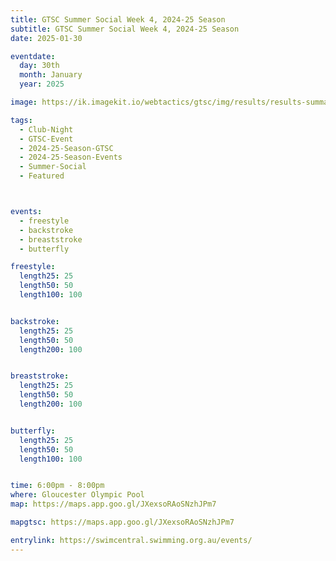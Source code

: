 ```yaml
---
title: GTSC Summer Social Week 4, 2024-25 Season
subtitle: GTSC Summer Social Week 4, 2024-25 Season
date: 2025-01-30

eventdate:
  day: 30th
  month: January
  year: 2025

image: https://ik.imagekit.io/webtactics/gtsc/img/results/results-summary-25.jpg

tags:
  - Club-Night
  - GTSC-Event
  - 2024-25-Season-GTSC
  - 2024-25-Season-Events
  - Summer-Social
  - Featured



events:
  - freestyle
  - backstroke
  - breaststroke
  - butterfly

freestyle:
  length25: 25
  length50: 50
  length100: 100


backstroke:
  length25: 25
  length50: 50
  length200: 100


breaststroke:
  length25: 25
  length50: 50
  length200: 100


butterfly:
  length25: 25
  length50: 50
  length100: 100


time: 6:00pm - 8:00pm
where: Gloucester Olympic Pool
map: https://maps.app.goo.gl/JXexsoRAoSNzhJPm7

mapgtsc: https://maps.app.goo.gl/JXexsoRAoSNzhJPm7

entrylink: https://swimcentral.swimming.org.au/events/
---
```


